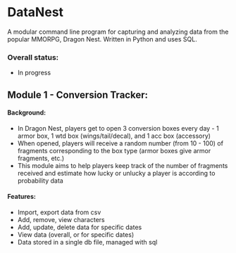 # DataNest
A modular command line program for capturing and analyzing data from the popular MMORPG, Dragon Nest. Written in Python and uses SQL.

### Overall status:  
- In progress  
    
## Module 1 - Conversion Tracker:
#### Background:
- In Dragon Nest, players get to open 3 conversion boxes every day - 1 armor box, 1 wtd box (wings/tail/decal), and 1 acc box (accessory)  
- When opened, players will receive a random number (from 10 - 100) of fragments corresponding to the box type (armor boxes give armor fragments, etc.)  
- This module aims to help players keep track of the number of fragments received and estimate how lucky or unlucky a player is according to probability data
#### Features:  
- Import, export data from csv  
- Add, remove, view characters  
- Add, update, delete data for specific dates  
- View data (overall, or for specific dates)  
- Data stored in a single db file, managed with sql  
